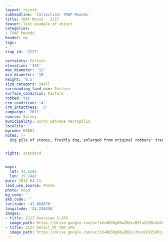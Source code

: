 ```yaml
---
layout: record
subheadline: 'Collection: TRAP Mounds'
title: TRAP Mound - 2127
teaser: Test example of object
categories:
- TRAP Mounds
header: no
tags:
- ''
trap_id: '2127'

certainty: Certain
elevation: '435'
max_diameter: '12'
min_diameter: '10'
height: '0.5'
size_category: Small
surrounding_land_use: Pasture
surface_condition: Pasture
robbed: Yes
crm_condition: '4'
crm_intactness: '3'
campaign: '2011'
source: Survey
municipality: Gorno Sahrane necropolis
locality: ''
bgcode: DS001
notes: |-
  Big pile of stones, freshly dug, enlarged from original robbers' trench, vegetation on the bottom of the mound; visible structure, looks like freshly and entirely robbed.


rights: standard


maps:
  lat: 42.6285
  lon: 25.2442
date: 2018-04-11
land_use_source: Photo
photo: Good
bg_code: ''
akb_code: ''
latitude: '42.664676'
longitude: '25.228358'
images:
- title: 2127_Overview_S.JPG
  image_path: https://drive.google.com/uc?id=0B3Rg88wZDQscR0luZzR0cGdSdm8
- title: 2127_Detail_RT_TOP.JPG
  image_path: https://drive.google.com/uc?id=0B3Rg88wZDQscZUxoLUVZSXRjdGM
---
```

